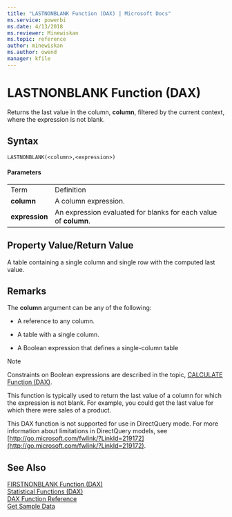 ```yaml
---
title: "LASTNONBLANK Function (DAX) | Microsoft Docs"
ms.service: powerbi
ms.date: 4/13/2018
ms.reviewer: Minewiskan
ms.topic: reference
author: minewiskan
ms.author: owend
manager: kfile
---
```

# LASTNONBLANK Function (DAX)
Returns the last value in the column, **column**, filtered by the current context, where the expression is not blank.  
  
## Syntax  
  
```  
LASTNONBLANK(<column>,<expression>)  
```  
  
#### Parameters  
  
|||  
|-|-|  
|Term|Definition|  
|**column**|A column expression.|  
|**expression**|An expression evaluated for blanks for each value of **column**.|  
  
## Property Value/Return Value  
A table containing a single column and single row with the computed last value.  
  
## Remarks  
The **column** argument can be any of the following:  
  
-   A reference to any column.  
  
-   A table with a single column.  
  
-   A Boolean expression that defines a single-column table  
  
> [!NOTE]  
> Constraints on Boolean expressions are described in the topic, [CALCULATE Function &#40;DAX&#41;](calculate-function-dax.md).  
  
This function is typically used to return the last value of a column for which the expression is not blank. For example, you could get the last value for which there were sales of a product.  
  
This DAX function is not supported for use in DirectQuery mode. For more information about limitations in DirectQuery models, see  [http://go.microsoft.com/fwlink/?LinkId=219172](http://go.microsoft.com/fwlink/?LinkId=219172).  
  
## See Also  
[FIRSTNONBLANK Function &#40;DAX&#41;](firstnonblank-function-dax.md)  
[Statistical Functions &#40;DAX&#41;](statistical-functions-dax.md)  
[DAX Function Reference](dax-function-reference.md)  
[Get Sample Data](http://go.microsoft.com/fwlink/?LinkId=164474)  
  
